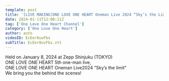 ```yaml
---
template: post
title: '[LIVE MAKING]ONE LOVE ONE HEART Oneman Live 2024 “Sky’s the Limit”'
date: 2024-01-11T12:00:11Z
tag: ['One Love One Heart Channel']
category: ['One Love One Heart']
author: auto 
videoID: EcEer0uvFbs
subTitle: EcEer0uvFbs.vtt
---
```

Held on January 8, 2024 at Zepp Shinjuku (TOKYO)  
ONE LOVE ONE HEART 5th one-man live,  
ONE LOVE ONE HEART Oneman Live2024 “Sky’s the limit”  
We bring you the behind the scenes!

